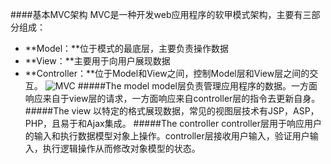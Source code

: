 ####基本MVC架构
MVC是一种开发web应用程序的软甲模式架构，主要有三部分组成：
- **Model：**位于模式的最底层，主要负责操作数据
- **View：**主要用于向用户展现数据
- **Controller：**位于Model和View之间，控制Model层和View层之间的交互。
![MVC](http://www.tutorialspoint.com/images/struts-mvc.jpg)
#####The model
model层负责管理应用程序的数据。一方面响应来自于view层的请求，一方面响应来自controller层的指令去更新自身。
#####The view
以特定的格式展现数据，常见的视图层技术有JSP，ASP，PHP，且易于和Ajax集成。
#####The controller
controller层用于响应用户的输入和执行数据模型对象上操作。controller层接收用户输入，验证用户输入，执行逻辑操作从而修改对象模型的状态。
